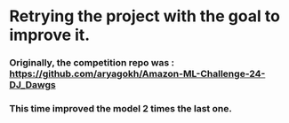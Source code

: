 # Retrying the project with the goal to improve it.
### Originally, the competition repo was : https://github.com/aryagokh/Amazon-ML-Challenge-24-DJ_Dawgs

### This time improved the model 2 times the last one.

